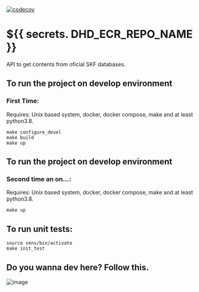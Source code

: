 [![codecov](https://codecov.io/gh/dhdtech/dojo-dojo/branch/main/graph/badge.svg?token=DXMWQL1375)](https://codecov.io/gh/dhdtech/dojo-dojo)
# ${{ secrets. DHD_ECR_REPO_NAME }}
API to get contents from oficial SKF databases.

## To run the project on develop environment
### First Time:
  Requires: Unix based system, docker, docker compose, make and at least python3.8.
```shell
make configure_devel
make build
make up
```

## To run the project on develop environment
### Second time an on...:
  Requires: Unix based system, docker, docker compose, make and at least python3.8.
```shell
make up
```


## To run unit tests:
```shell
source venv/bin/activate
make init_test
```
## Do you wanna dev here? Follow this.
![image](https://user-images.githubusercontent.com/49169467/135934002-10881b9d-3841-46ad-a809-085f2732d818.png)
